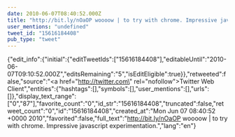 ```yaml
---
date: 2010-06-07T08:40:52.000Z
title: "http://bit.ly/nOaOP woooow | to try with chrome. Impressive javascript experimentation.″"
user_mentions: "undefined"
tweet_id: "15616184408"
pub_type: "tweet"
---
```

{"edit_info":{"initial":{"editTweetIds":["15616184408"],"editableUntil":"2010-06-07T09:10:52.000Z","editsRemaining":"5","isEditEligible":true}},"retweeted":false,"source":"<a href=\"http://twitter.com\" rel=\"nofollow\">Twitter Web Client</a>","entities":{"hashtags":[],"symbols":[],"user_mentions":[],"urls":[]},"display_text_range":["0","87"],"favorite_count":"0","id_str":"15616184408","truncated":false,"retweet_count":"0","id":"15616184408","created_at":"Mon Jun 07 08:40:52 +0000 2010","favorited":false,"full_text":"http://bit.ly/nOaOP woooow | to try with chrome. Impressive javascript experimentation.","lang":"en"}
